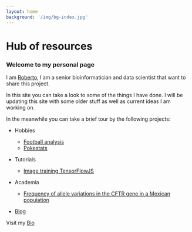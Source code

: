 ```yaml
---
layout: home
background: '/img/bg-index.jpg'
---
```

# Hub of resources

### Welcome to my personal page

I am [Roberto](mailto:rgalindo.biocomputo@gmail.com), I am a senior bioinformatician and data scientist that want to share this project.

In this site you can take a look to some of the things I have done. I will be updating this site with some older stuff as well as current ideas I am working on.

In the meanwhile you can take a brief tour by the following projects:

- Hobbies
  - [Football analysis](https://rgalindor.github.io/football-international/)
  - [Pokestats](https://rgalindor.github.io/pokestats/)

- Tutorials
  - [Image training TensorFlowJS](https://rgalindor.github.io/transferencia-de-conocimiento)

- Academia
  - [Frequency of allele variations in the CFTR gene in a Mexican population](https://doi.org/10.1186/s12920-021-01111-w)

- [Blog](./posts/)

Visit my [Bio](https://rgalindor.github.io/about)

